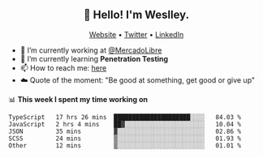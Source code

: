 <h2 align="center">👋 Hello! I'm Weslley.</h2>
<p align="center">
  <a href="http://weslleyneri.com.br">Website</a> •
  <a href="https://twitter.com/Weslley_Neri">Twitter</a> •
  <a href="https://www.linkedin.com/in/weslley-neri-3658908b">LinkedIn</a>
</p>


- 🔭 I’m currently working at [@MercadoLibre](https://github.com/mercadolibre)
- 🌱 I’m currently learning **Penetration Testing**
- 📫 How to reach me: [here](mailto:weslley39@gmail.com)
- ☁️ Quote of the moment: "Be good at something, get good or give up"

📊 **This week I spent my time working on**
<!--START_SECTION:waka-->
```text
TypeScript   17 hrs 26 mins  █████████████████████░░░░   84.03 % 
JavaScript   2 hrs 4 mins    ██▓░░░░░░░░░░░░░░░░░░░░░░   10.04 % 
JSON         35 mins         ▓░░░░░░░░░░░░░░░░░░░░░░░░   02.86 % 
SCSS         24 mins         ▒░░░░░░░░░░░░░░░░░░░░░░░░   01.93 % 
Other        12 mins         ▒░░░░░░░░░░░░░░░░░░░░░░░░   01.01 % 
```
<!--END_SECTION:waka-->

<!-- Inspired by https://github.com/gruselhaus/gruselhaus -->